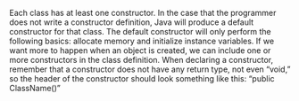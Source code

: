 Each class has at least one constructor. In the case that the programmer does not write a constructor definition, Java will produce a default constructor for that class. The default constructor will only perform the following basics: allocate memory and initialize instance variables. If we want more to happen when an object is created, we can include one or more constructors in the class definition. When declaring a constructor, remember that a constructor does not have any return type, not even “void,” so the header of the constructor should look something like this: “public ClassName()”

